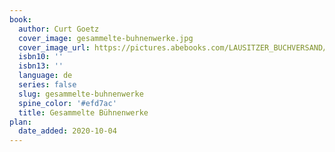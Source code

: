 ```yaml
---
book:
  author: Curt Goetz
  cover_image: gesammelte-buhnenwerke.jpg
  cover_image_url: https://pictures.abebooks.com/LAUSITZER_BUCHVERSAND/md/md15682884550.jpg
  isbn10: ''
  isbn13: ''
  language: de
  series: false
  slug: gesammelte-buhnenwerke
  spine_color: '#efd7ac'
  title: Gesammelte Bühnenwerke
plan:
  date_added: 2020-10-04
---
```


